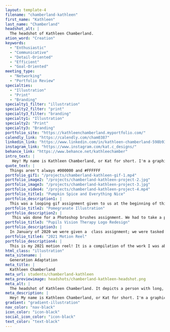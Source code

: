 ```yaml
---
layout: template-4
filename: "chamberland-kathleen"
first_name: "Kathleen"
last_name: "Chamberland"
headshot_alt: |
  The headshot of Kathleen Chamberland.
ation_word: "Creation"
keywords:
  - "Enthusiastic"
  - "Communicative"
  - "Detail-Oriented"
  - "Efficient"
  - "Goal-Oriented"
meeting_type:
  - "Networking"
  - "Portfolio Review"
specialties:
  - "Illustration"
  - "Print"
  - "Branding"
specialty1_filter: "illustration"
specialty2_filter: "print"
specialty3_filter: "branding"
specialty1: "Illustration"
specialty2: "Print"
specialty3: "Branding"
portfolio_site: "https://kathleenchamberland.myportfolio.com/"
calendly_link: "https://calendly.com/cham0387"
linkedin_link: "https://www.linkedin.com/in/kathleen-chamberland-598b93174/"
instagram_link: "https://www.instagram.com/kat.c_designs/"
behance_link: "https://www.behance.net/kathleechamber"
intro_text: |
   Hey! My name is Kathleen Chamberland, or Kat for short. I'm a graphic designer in Ottawa, Ontario.I've always loved the thought of being a graphic designer, even from a young age; you cold find me playing around with Photoshop. When I graduated from high school I thought if this is something I like to do why not get paid for it?
quote_text: |
  Things aren't always #000000 and #FFFFFF
portfolio_gif1: "/projects/chamberland-kathleen-gif-1.mp4"
portfolio_image2: "/projects/chamberland-kathleen-project-2.jpg"
portfolio_image3: "/projects/chamberland-kathleen-project-3.jpg"
portfolio_video4: "/projects/chamberland-kathleen-project-4.mp4"
portfolio_title1: "Pumpkin Spice and Everything Nice"
portfolio_description1: |
  This was a looping gif assignment given to us at the beginning of third year. I was inspired by the illustrations often found on the Starbucks website. I stuck to a softer color palette to give off fall vibes.
portfolio_title2: "Pomegranate Illustration"
portfolio_description2: |
   This was done for a Photoshop brushes assignment. We had to take a photo from which we created a still-life pastel drawing using Photoshop techniques.
portfolio_title3: "Pupils Vision Therapy Logo Redesign"
portfolio_description3: |
  In January of 2020 we were given a  class assignment; we were tasked to redesign a company's logo. From there we drew sketches, choose colors that represented the brand, created mock ups, and from there presented the logo to the client.I decided to go with Pupils Vision Therapy - they are a vision therapy provider located in Ottawa, Ontario.
portfolio_title4: "2021 Motion Reel"
portfolio_description4: |
  This is my 2021 motion reel! It is a compilation of the work I was able to do throughout the motion curses from second and third year.
html_class: "illustration"
meta_sitename: |
  Generation Adaptation
meta_title: |
  Kathleen Chamberland
meta_url: students/chamberland-kathleen
meta_previewimage: headshots/chamberland-kathleen-headshot.png
meta_alt: |
  The headshot of Kathleen Chamberland. It depicts a person with long, light brown hair, wearing a neutral expression on their face. They are facing the camera with their arms crossed.
meta_description: |
  Hey! My name is Kathleen Chamberland, or Kat for short. I'm a graphic designer in Ottawa, Ontario.I've always loved the thought of being a graphic designer, even from a young age; you cold find me playing around with Photoshop. When I graduated from high school I thought if this is something I like to do why not get paid for it?
gradient: "gradient-illustration"
nav_color: "nav-black"
icon_color: "icon-black"
social_icon_color: "icon-black"
text_color: "text-black"
---
```

